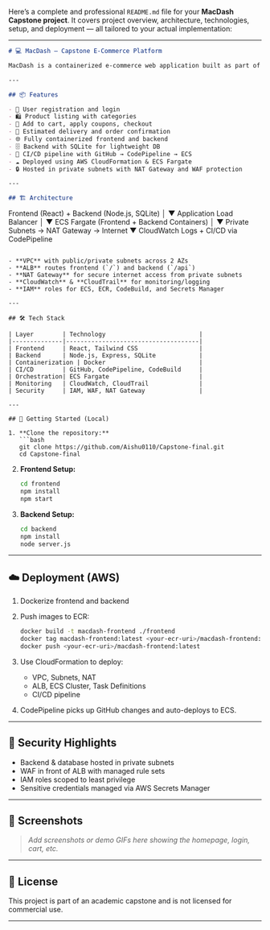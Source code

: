 Here’s a complete and professional `README.md` file for your **MacDash Capstone project**. It covers project overview, architecture, technologies, setup, and deployment — all tailored to your actual implementation:

---

```markdown
# 💻 MacDash – Capstone E-Commerce Platform

MacDash is a containerized e-commerce web application built as part of a Capstone project, designed for secure, scalable, and highly available deployment on AWS using ECS Fargate. It features user authentication, product catalog, cart/checkout functionality, and a CI/CD pipeline integrated with GitHub and AWS CodePipeline.

---

## 📦 Features

- 🔐 User registration and login
- 🛍️ Product listing with categories
- 🛒 Add to cart, apply coupons, checkout
- 🚚 Estimated delivery and order confirmation
- 🌐 Fully containerized frontend and backend
- 🗄️ Backend with SQLite for lightweight DB
- 🚀 CI/CD pipeline with GitHub → CodePipeline → ECS
- ☁️ Deployed using AWS CloudFormation & ECS Fargate
- 🔒 Hosted in private subnets with NAT Gateway and WAF protection

---

## 🏗️ Architecture

```
Frontend (React) + Backend (Node.js, SQLite)
        │
        ▼
  Application Load Balancer
        │
        ▼
ECS Fargate (Frontend + Backend Containers)
        │
        ▼
Private Subnets → NAT Gateway → Internet
        ▼
    CloudWatch Logs + CI/CD via CodePipeline
```

- **VPC** with public/private subnets across 2 AZs
- **ALB** routes frontend (`/`) and backend (`/api`)
- **NAT Gateway** for secure internet access from private subnets
- **CloudWatch** & **CloudTrail** for monitoring/logging
- **IAM** roles for ECS, ECR, CodeBuild, and Secrets Manager

---

## 🛠️ Tech Stack

| Layer        | Technology                          |
|--------------|-------------------------------------|
| Frontend     | React, Tailwind CSS                 |
| Backend      | Node.js, Express, SQLite            |
| Containerization | Docker                          |
| CI/CD        | GitHub, CodePipeline, CodeBuild     |
| Orchestration| ECS Fargate                         |
| Monitoring   | CloudWatch, CloudTrail              |
| Security     | IAM, WAF, NAT Gateway               |

---

## 🧪 Getting Started (Local)

1. **Clone the repository:**
   ```bash
   git clone https://github.com/Aishu0110/Capstone-final.git
   cd Capstone-final
   ```

2. **Frontend Setup:**
   ```bash
   cd frontend
   npm install
   npm start
   ```

3. **Backend Setup:**
   ```bash
   cd backend
   npm install
   node server.js
   ```

---

## ☁️ Deployment (AWS)

1. Dockerize frontend and backend
2. Push images to ECR:
   ```bash
   docker build -t macdash-frontend ./frontend
   docker tag macdash-frontend:latest <your-ecr-uri>/macdash-frontend:latest
   docker push <your-ecr-uri>/macdash-frontend:latest
   ```

3. Use CloudFormation to deploy:
   - VPC, Subnets, NAT
   - ALB, ECS Cluster, Task Definitions
   - CI/CD pipeline

4. CodePipeline picks up GitHub changes and auto-deploys to ECS.

---

## 🔐 Security Highlights

- Backend & database hosted in private subnets
- WAF in front of ALB with managed rule sets
- IAM roles scoped to least privilege
- Sensitive credentials managed via AWS Secrets Manager

---

## 📸 Screenshots

> _Add screenshots or demo GIFs here showing the homepage, login, cart, etc._

---

## 📄 License

This project is part of an academic capstone and is not licensed for commercial use.

---

